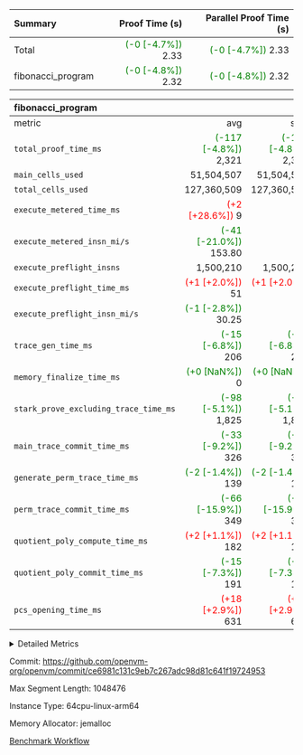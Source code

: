 | Summary | Proof Time (s) | Parallel Proof Time (s) |
|:---|---:|---:|
| Total | <span style='color: green'>(-0 [-4.7%])</span> 2.33 | <span style='color: green'>(-0 [-4.7%])</span> 2.33 |
| fibonacci_program | <span style='color: green'>(-0 [-4.8%])</span> 2.32 | <span style='color: green'>(-0 [-4.8%])</span> 2.32 |


| fibonacci_program |||||
|:---|---:|---:|---:|---:|
|metric|avg|sum|max|min|
| `total_proof_time_ms ` | <span style='color: green'>(-117 [-4.8%])</span> 2,321 | <span style='color: green'>(-117 [-4.8%])</span> 2,321 | <span style='color: green'>(-117 [-4.8%])</span> 2,321 | <span style='color: green'>(-117 [-4.8%])</span> 2,321 |
| `main_cells_used     ` |  51,504,507 |  51,504,507 |  51,504,507 |  51,504,507 |
| `total_cells_used    ` |  127,360,509 |  127,360,509 |  127,360,509 |  127,360,509 |
| `execute_metered_time_ms` | <span style='color: red'>(+2 [+28.6%])</span> 9 | -          | -          | -          |
| `execute_metered_insn_mi/s` | <span style='color: green'>(-41 [-21.0%])</span> 153.80 | -          | <span style='color: green'>(-41 [-21.0%])</span> 153.80 | <span style='color: green'>(-41 [-21.0%])</span> 153.80 |
| `execute_preflight_insns` |  1,500,210 |  1,500,210 |  1,500,210 |  1,500,210 |
| `execute_preflight_time_ms` | <span style='color: red'>(+1 [+2.0%])</span> 51 | <span style='color: red'>(+1 [+2.0%])</span> 51 | <span style='color: red'>(+1 [+2.0%])</span> 51 | <span style='color: red'>(+1 [+2.0%])</span> 51 |
| `execute_preflight_insn_mi/s` | <span style='color: green'>(-1 [-2.8%])</span> 30.25 | -          | <span style='color: green'>(-1 [-2.8%])</span> 30.25 | <span style='color: green'>(-1 [-2.8%])</span> 30.25 |
| `trace_gen_time_ms   ` | <span style='color: green'>(-15 [-6.8%])</span> 206 | <span style='color: green'>(-15 [-6.8%])</span> 206 | <span style='color: green'>(-15 [-6.8%])</span> 206 | <span style='color: green'>(-15 [-6.8%])</span> 206 |
| `memory_finalize_time_ms` | <span style='color: green'>(+0 [NaN%])</span> 0 | <span style='color: green'>(+0 [NaN%])</span> 0 | <span style='color: green'>(+0 [NaN%])</span> 0 | <span style='color: green'>(+0 [NaN%])</span> 0 |
| `stark_prove_excluding_trace_time_ms` | <span style='color: green'>(-98 [-5.1%])</span> 1,825 | <span style='color: green'>(-98 [-5.1%])</span> 1,825 | <span style='color: green'>(-98 [-5.1%])</span> 1,825 | <span style='color: green'>(-98 [-5.1%])</span> 1,825 |
| `main_trace_commit_time_ms` | <span style='color: green'>(-33 [-9.2%])</span> 326 | <span style='color: green'>(-33 [-9.2%])</span> 326 | <span style='color: green'>(-33 [-9.2%])</span> 326 | <span style='color: green'>(-33 [-9.2%])</span> 326 |
| `generate_perm_trace_time_ms` | <span style='color: green'>(-2 [-1.4%])</span> 139 | <span style='color: green'>(-2 [-1.4%])</span> 139 | <span style='color: green'>(-2 [-1.4%])</span> 139 | <span style='color: green'>(-2 [-1.4%])</span> 139 |
| `perm_trace_commit_time_ms` | <span style='color: green'>(-66 [-15.9%])</span> 349 | <span style='color: green'>(-66 [-15.9%])</span> 349 | <span style='color: green'>(-66 [-15.9%])</span> 349 | <span style='color: green'>(-66 [-15.9%])</span> 349 |
| `quotient_poly_compute_time_ms` | <span style='color: red'>(+2 [+1.1%])</span> 182 | <span style='color: red'>(+2 [+1.1%])</span> 182 | <span style='color: red'>(+2 [+1.1%])</span> 182 | <span style='color: red'>(+2 [+1.1%])</span> 182 |
| `quotient_poly_commit_time_ms` | <span style='color: green'>(-15 [-7.3%])</span> 191 | <span style='color: green'>(-15 [-7.3%])</span> 191 | <span style='color: green'>(-15 [-7.3%])</span> 191 | <span style='color: green'>(-15 [-7.3%])</span> 191 |
| `pcs_opening_time_ms ` | <span style='color: red'>(+18 [+2.9%])</span> 631 | <span style='color: red'>(+18 [+2.9%])</span> 631 | <span style='color: red'>(+18 [+2.9%])</span> 631 | <span style='color: red'>(+18 [+2.9%])</span> 631 |



<details>
<summary>Detailed Metrics</summary>

|  | memory_to_vec_partition_time_ms | keygen_time_ms | app proof_time_ms |
| --- | --- | --- |
|  | 17 | 208 | 2,370 | 

| group | prove_segment_time_ms | memory_to_vec_partition_time_ms | fri.log_blowup | execute_metered_time_ms | execute_metered_insns | execute_metered_insn_mi/s | compute_user_public_values_proof_time_ms |
| --- | --- | --- | --- | --- | --- | --- | --- |
| fibonacci_program | 2,321 | 6 | 1 | 9 | 1,500,210 | 153.80 | 38 | 

| group | air_name | quotient_deg | interactions | constraints |
| --- | --- | --- | --- | --- |
| fibonacci_program | AccessAdapterAir<16> | 2 | 5 | 12 | 
| fibonacci_program | AccessAdapterAir<2> | 2 | 5 | 12 | 
| fibonacci_program | AccessAdapterAir<32> | 2 | 5 | 12 | 
| fibonacci_program | AccessAdapterAir<4> | 2 | 5 | 12 | 
| fibonacci_program | AccessAdapterAir<8> | 2 | 5 | 12 | 
| fibonacci_program | BitwiseOperationLookupAir<8> | 2 | 2 | 4 | 
| fibonacci_program | MemoryMerkleAir<8> | 2 | 4 | 39 | 
| fibonacci_program | PersistentBoundaryAir<8> | 2 | 3 | 7 | 
| fibonacci_program | PhantomAir | 2 | 3 | 5 | 
| fibonacci_program | Poseidon2PeripheryAir<BabyBearParameters>, 1> | 2 | 1 | 286 | 
| fibonacci_program | ProgramAir | 1 | 1 | 4 | 
| fibonacci_program | RangeTupleCheckerAir<2> | 1 | 1 | 4 | 
| fibonacci_program | Rv32HintStoreAir | 2 | 18 | 28 | 
| fibonacci_program | VariableRangeCheckerAir | 1 | 1 | 4 | 
| fibonacci_program | VmAirWrapper<Rv32BaseAluAdapterAir, BaseAluCoreAir<4, 8> | 2 | 20 | 37 | 
| fibonacci_program | VmAirWrapper<Rv32BaseAluAdapterAir, LessThanCoreAir<4, 8> | 2 | 18 | 40 | 
| fibonacci_program | VmAirWrapper<Rv32BaseAluAdapterAir, ShiftCoreAir<4, 8> | 2 | 24 | 91 | 
| fibonacci_program | VmAirWrapper<Rv32BranchAdapterAir, BranchEqualCoreAir<4> | 2 | 11 | 20 | 
| fibonacci_program | VmAirWrapper<Rv32BranchAdapterAir, BranchLessThanCoreAir<4, 8> | 2 | 13 | 35 | 
| fibonacci_program | VmAirWrapper<Rv32CondRdWriteAdapterAir, Rv32JalLuiCoreAir> | 2 | 10 | 18 | 
| fibonacci_program | VmAirWrapper<Rv32JalrAdapterAir, Rv32JalrCoreAir> | 2 | 16 | 20 | 
| fibonacci_program | VmAirWrapper<Rv32LoadStoreAdapterAir, LoadSignExtendCoreAir<4, 8> | 2 | 18 | 33 | 
| fibonacci_program | VmAirWrapper<Rv32LoadStoreAdapterAir, LoadStoreCoreAir<4> | 2 | 17 | 40 | 
| fibonacci_program | VmAirWrapper<Rv32MultAdapterAir, DivRemCoreAir<4, 8> | 2 | 25 | 84 | 
| fibonacci_program | VmAirWrapper<Rv32MultAdapterAir, MulHCoreAir<4, 8> | 2 | 24 | 31 | 
| fibonacci_program | VmAirWrapper<Rv32MultAdapterAir, MultiplicationCoreAir<4, 8> | 2 | 19 | 19 | 
| fibonacci_program | VmAirWrapper<Rv32RdWriteAdapterAir, Rv32AuipcCoreAir> | 2 | 12 | 14 | 
| fibonacci_program | VmConnectorAir | 2 | 5 | 11 | 

| group | air_name | segment | rows | prep_cols | perm_cols | main_cols | cells |
| --- | --- | --- | --- | --- | --- | --- | --- |
| fibonacci_program | AccessAdapterAir<8> | 0 | 128 |  | 16 | 17 | 4,224 | 
| fibonacci_program | BitwiseOperationLookupAir<8> | 0 | 65,536 | 3 | 8 | 2 | 655,360 | 
| fibonacci_program | MemoryMerkleAir<8> | 0 | 512 |  | 16 | 32 | 24,576 | 
| fibonacci_program | PersistentBoundaryAir<8> | 0 | 128 |  | 12 | 20 | 4,096 | 
| fibonacci_program | PhantomAir | 0 | 1 |  | 12 | 6 | 18 | 
| fibonacci_program | Poseidon2PeripheryAir<BabyBearParameters>, 1> | 0 | 256 |  | 8 | 300 | 78,848 | 
| fibonacci_program | ProgramAir | 0 | 8,192 |  | 8 | 10 | 147,456 | 
| fibonacci_program | RangeTupleCheckerAir<2> | 0 | 524,288 | 2 | 8 | 1 | 4,718,592 | 
| fibonacci_program | Rv32HintStoreAir | 0 | 4 |  | 44 | 32 | 304 | 
| fibonacci_program | VariableRangeCheckerAir | 0 | 262,144 | 2 | 8 | 1 | 2,359,296 | 
| fibonacci_program | VmAirWrapper<Rv32BaseAluAdapterAir, BaseAluCoreAir<4, 8> | 0 | 1,048,576 |  | 52 | 36 | 92,274,688 | 
| fibonacci_program | VmAirWrapper<Rv32BaseAluAdapterAir, LessThanCoreAir<4, 8> | 0 | 524,288 |  | 40 | 37 | 40,370,176 | 
| fibonacci_program | VmAirWrapper<Rv32BranchAdapterAir, BranchEqualCoreAir<4> | 0 | 262,144 |  | 28 | 26 | 14,155,776 | 
| fibonacci_program | VmAirWrapper<Rv32BranchAdapterAir, BranchLessThanCoreAir<4, 8> | 0 | 8 |  | 32 | 32 | 512 | 
| fibonacci_program | VmAirWrapper<Rv32CondRdWriteAdapterAir, Rv32JalLuiCoreAir> | 0 | 131,072 |  | 28 | 18 | 6,029,312 | 
| fibonacci_program | VmAirWrapper<Rv32JalrAdapterAir, Rv32JalrCoreAir> | 0 | 16 |  | 36 | 28 | 1,024 | 
| fibonacci_program | VmAirWrapper<Rv32LoadStoreAdapterAir, LoadStoreCoreAir<4> | 0 | 128 |  | 52 | 41 | 11,904 | 
| fibonacci_program | VmAirWrapper<Rv32RdWriteAdapterAir, Rv32AuipcCoreAir> | 0 | 16 |  | 28 | 20 | 768 | 
| fibonacci_program | VmConnectorAir | 0 | 2 | 1 | 16 | 5 | 42 | 

| group | segment | trace_gen_time_ms | total_proof_time_ms | total_cells_used | total_cells | system_trace_gen_time_ms | stark_prove_excluding_trace_time_ms | single_trace_gen_time_ms | quotient_poly_compute_time_ms | quotient_poly_commit_time_ms | perm_trace_commit_time_ms | pcs_opening_time_ms | memory_to_vec_partition_time_ms | memory_finalize_time_ms | main_trace_commit_time_ms | main_cells_used | generate_perm_trace_time_ms | execute_preflight_time_ms | execute_preflight_insns | execute_preflight_insn_mi/s |
| --- | --- | --- | --- | --- | --- | --- | --- | --- | --- | --- | --- | --- | --- | --- | --- | --- | --- | --- | --- | --- |
| fibonacci_program | 0 | 206 | 2,321 | 127,360,509 | 160,836,972 | 206 | 1,825 | 0 | 182 | 191 | 349 | 631 | 6 | 0 | 326 | 51,504,507 | 139 | 51 | 1,500,210 | 30.25 | 

| group | segment | trace_height_constraint | weighted_sum | threshold |
| --- | --- | --- | --- | --- |
| fibonacci_program | 0 | 0 | 3,932,510 | 2,013,265,921 | 
| fibonacci_program | 0 | 1 | 10,749,336 | 2,013,265,921 | 
| fibonacci_program | 0 | 2 | 1,966,255 | 2,013,265,921 | 
| fibonacci_program | 0 | 3 | 10,749,404 | 2,013,265,921 | 
| fibonacci_program | 0 | 4 | 1,664 | 2,013,265,921 | 
| fibonacci_program | 0 | 5 | 640 | 2,013,265,921 | 
| fibonacci_program | 0 | 6 | 7,209,084 | 2,013,265,921 | 
| fibonacci_program | 0 | 7 |  | 2,013,265,921 | 
| fibonacci_program | 0 | 8 | 35,534,845 | 2,013,265,921 | 

</details>


Commit: https://github.com/openvm-org/openvm/commit/ce6981c131c9eb7c267adc98d81c641f19724953

Max Segment Length: 1048476

Instance Type: 64cpu-linux-arm64

Memory Allocator: jemalloc

[Benchmark Workflow](https://github.com/openvm-org/openvm/actions/runs/17119105249)

